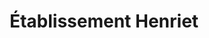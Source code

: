 ---
title: "Établissement Henriet"
url: /montferrat/etablissement-henriet/
shop: réparation de voitures
---